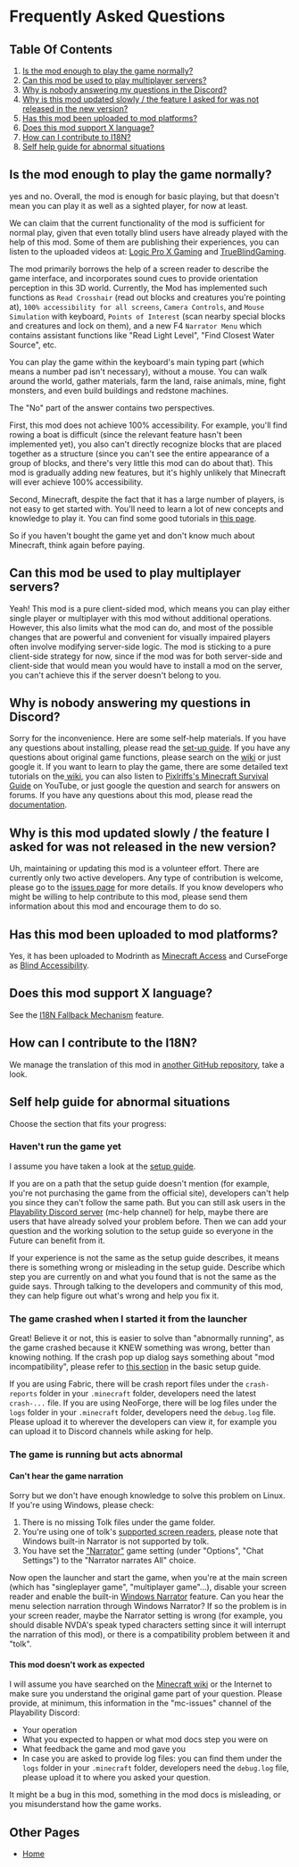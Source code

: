 # Frequently Asked Questions

## Table Of Contents

1. [Is the mod enough to play the game normally?](#is-the-mod-enough-to-play-the-game-normally)
2. [Can this mod be used to play multiplayer servers?](#can-this-mod-be-used-to-play-multiplayer-servers)
3. [Why is nobody answering my questions in the Discord?](#why-is-nobody-answering-my-questions-in-the-discord)
4. [Why is this mod updated slowly / the feature I asked for was not released in the new version?](#why-is-this-mod-updated-slowly--the-feature-i-asked-for-was-not-released-in-the-new-version)
5. [Has this mod been uploaded to mod platforms?](#has-this-mod-been-uploaded-to-mod-platforms)
6. [Does this mod support X language?](#does-this-mod-support-x-language)
7. [How can I contribute to I18N?](#how-can-i-contribute-to-i18n)
8. [Self help guide for abnormal situations](#self-help-guide-for-abnormal-situations)

## Is the mod enough to play the game normally?

yes and no. Overall, the mod is enough for basic playing, but that doesn't mean you can play it as well as a sighted player, for now at least.

We can claim that the current functionality of the mod is sufficient for normal play, given that even totally blind users have already played with the help of this mod. Some of them are publishing their experiences, you can listen to the uploaded videos at: [Logic Pro X Gaming](https://www.youtube.com/@LogicProXGaming/search?query=minecraft) and [TrueBlindGaming](https://www.youtube.com/@TrueBlindGaming/search?query=minecraft).

The mod primarily borrows the help of a screen reader to describe the game interface, and incorporates sound cues to provide orientation perception in this 3D world.
Currently, the Mod has implemented such functions as `Read Crosshair` (read out blocks and creatures you're pointing at), `100% accessibility for all screens`, `Camera Controls`, and `Mouse Simulation` with keyboard, `Points of Interest` (scan nearby special blocks and creatures and lock on them), and a new F4 `Narrator Menu` which contains assistant functions like "Read Light Level", "Find Closest Water Source", etc.

You can play the game within the keyboard's main typing part (which means a number pad isn't necessary), without a mouse. You can walk around the world, gather materials, farm the land, raise animals, mine, fight monsters, and even build buildings and redstone machines.

The "No" part of the answer contains two perspectives.

First, this mod does not achieve 100% accessibility.
For example, you'll find rowing a boat is difficult (since the relevant feature hasn't been implemented yet), you also can't directly recognize blocks that are placed together as a structure (since you can't see the entire appearance of a group of blocks, and there's very little this mod can do about that).
This mod is gradually adding new features, but it's highly unlikely that Minecraft will ever achieve 100% accessibility.

Second, Minecraft, despite the fact that it has a large number of players, is not easy to get started with. You'll need to learn a lot of new concepts and knowledge to play it. You can find some good tutorials in [this page](/docs/good-resources.md#tutorial-resources).

So if you haven't bought the game yet and don't know much about Minecraft, think again before paying.

## Can this mod be used to play multiplayer servers?

Yeah! This mod is a pure client-sided mod, which means you can play either single player or multiplayer with this mod without additional operations.
However, this also limits what the mod can do, and most of the possible changes that are powerful and convenient for visually impaired players often involve modifying server-side logic.
The mod is  sticking to a pure client-side strategy for now, since if the mod was for both server-side and client-side that would mean you would have to install a mod on the server, you can't achieve this if the server doesn't belong to you.

## Why is nobody answering my questions in Discord?

Sorry for the inconvenience. Here are some self-help materials.
If you have any questions about installing, please read the [set-up guide](/docs/setup/basic.md).
If you have any questions about original game functions, please search on the [wiki](https://minecraft.wiki/w/Special:Search?scope=internal) or just google it.
If you want to learn to play the game, there are some detailed text tutorials on the[ wiki](https://minecraft.wiki/w/Tutorials), you can also listen to [Pixlriffs's Minecraft Survival Guide](https://www.youtube.com/watch?v=VfpHTJsn9I4&list=PLgENJ0iY3XBjmydGuzYTtDwfxuR6lN8KC) on YouTube, or just google the question and search for answers on forums.
If you have any questions about this mod, please read the [documentation](/README.md).

## Why is this mod updated slowly / the feature I asked for was not released in the new version?

Uh, maintaining or updating this mod is a volunteer effort.
There are currently only two active developers.
Any type of contribution is welcome, please go to the [issues page](https://github.com/khanshoaib3/minecraft-access/issues) for more details.
If you know developers who might be willing to help contribute to this mod, please send them information about this mod and encourage them to do so.

## Has this mod been uploaded to mod platforms?

Yes, it has been uploaded to Modrinth as [Minecraft Access](https://modrinth.com/mod/minecraft-access) and CurseForge as [Blind Accessibility](https://www.curseforge.com/minecraft/mc-mods/blind-accessibility).

## Does this mod support X language?

See the [I18N Fallback Mechanism](/docs/features.md#i18n-fallback-mechanism) feature.

## How can I contribute to the I18N?

We manage the translation of this mod in [another GitHub repository](https://github.com/khanshoaib3/minecraft-access-i18n#minecraft-access-i18n), take a look.

## Self help guide for abnormal situations

Choose the section that fits your progress:

### Haven't run the game yet

I assume you have taken a look at the [setup guide](/docs/setup/basic.md).

If you are on a path that the setup guide doesn't mention (for example, you're not purchasing the game from the official site), developers can't help you since they can't follow the same path.
But you can still ask users in the [Playability Discord server](https://discord.gg/yQjjsDqWQX) (mc-help channel) for help, maybe there are users that have already solved your problem before.
Then we can add your question and the working solution to the setup guide so everyone in the Future can benefit from it.

If your experience is not the same as the setup guide describes, it means there is something wrong or misleading in the setup guide.
Describe which step you are currently on and what you found that is not the same as the guide says.
Through talking to the developers and community of this mod, they can help figure out what's wrong and help you fix it.

### The game crashed when I started it from the launcher

Great! Believe it or not, this is easier to solve than "abnormally running", as the game crashed because it KNEW something was wrong, better than knowing nothing.
If the crash pop up dialog says something about "mod incompatibility", please refer to [this section](/docs/setup/basic.md#update-the-game-and-mods) in the basic setup guide.

If you are using Fabric, there will be crash report files under the `crash-reports` folder in your `.minecraft` folder, developers need the latest `crash-...` file.
If you are using NeoForge, there will be log files under the `logs` folder in your `.minecraft` folder, developers need the `debug.log` file.
Please upload it to wherever the developers can view it, for example you can upload it to Discord channels while asking for help.

### The game is running but acts abnormal

#### Can't hear the game narration

Sorry but we don't have enough knowledge to solve this problem on Linux.
If you're using Windows, please check:

1. There is no missing Tolk files under the game folder.
2. You're using one of tolk's [supported screen readers](https://github.com/ndarilek/tolk?tab=readme-ov-file#supported-screen-readers), please note that Windows built-in Narrator is not supported by tolk.
3. You have set the ["Narrator"](https://minecraft.wiki/w/Options#Chat_Settings) game setting (under "Options", "Chat Settings") to the "Narrator narrates All" choice.

Now open the launcher and start the game, when you're at the main screen (which has "singleplayer game", "multiplayer game"...), disable your screen reader and enable the built-in [Windows Narrator](https://support.microsoft.com/en-us/windows/complete-guide-to-narrator-e4397a0d-ef4f-b386-d8ae-c172f109bdb1) feature. Can you hear the menu selection narration through Windows Narrator? If so the problem is in your screen reader, maybe the Narrator setting is wrong (for example, you should disable NVDA's
speak typed characters setting since it will interrupt the narration of this mod), or there is a compatibility problem between it and "tolk".

#### This mod doesn't work as expected

I will assume you have searched on the [Minecraft wiki](https://minecraft.wiki) or the Internet to make sure you understand the original game part of your question.
Please provide, at minimum, this information in the "mc-issues" channel of the Playability Discord:

* Your operation
* What you expected to happen or what mod docs step you were on
* What feedback the game and mod gave you
* In case you are asked to provide log files: you can find them under the `logs` folder in your `.minecraft` folder, developers need the `debug.log` file, please upload it to where you asked your question.

It might be a bug in this mod, something in the mod docs is misleading, or you misunderstand how the game works.

## Other Pages

* [Home](/README.md)